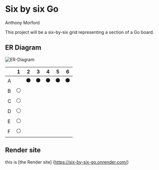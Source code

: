 # Six by six Go
Anthony Morford

This project will be a six-by-six grid representing a section of a Go board.
## ER Diagram
![ER-Diagram](docs/snake_case.drawio.png)

|   | 1 | 2 | 3 | 4 | 5 | 6 |
|---|---|---|---|---|---|---|
| A |  |⚫ |⚫ |⚫ |⚫|⚫ |
| B |⚪|   |   |   |   |   |
| C |⚪|   |   |   |   |   |
| D |⚪|   |   |   |   |   |
| E |⚪|   |   |   |   |   |
| F |⚪|   |   |   |   |   |


## Render site
this is [the Render site] (https://six-by-six-go.onrender.com/)
